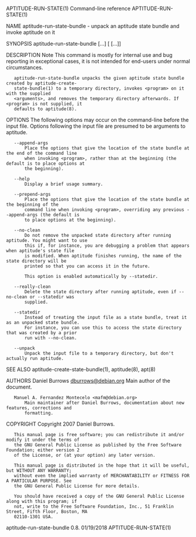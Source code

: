 APTITUDE-RUN-STATE(1)                   Command-line reference                   APTITUDE-RUN-STATE(1)

NAME
       aptitude-run-state-bundle - unpack an aptitude state bundle and invoke aptitude on it

SYNOPSIS
       aptitude-run-state-bundle [<options>...] <input-file> [<program> [<arguments>...]]

DESCRIPTION
           Note
           This command is mostly for internal use and bug reporting in exceptional cases, it is not
           intended for end-users under normal circumstances.

       aptitude-run-state-bundle unpacks the given aptitude state bundle created by aptitude-create-
       state-bundle(1) to a temporary directory, invokes <program> on it with the supplied
       <arguments>, and removes the temporary directory afterwards. If <program> is not supplied, it
       defaults to aptitude(8).

OPTIONS
       The following options may occur on the command-line before the input file. Options following
       the input file are presumed to be arguments to aptitude.

       --append-args
           Place the options that give the location of the state bundle at the end of the command line
           when invoking <program>, rather than at the beginning (the default is to place options at
           the beginning).

       --help
           Display a brief usage summary.

       --prepend-args
           Place the options that give the location of the state bundle at the beginning of the
           command line when invoking <program>, overriding any previous --append-args (the default is
           to place options at the beginning).

       --no-clean
           Do not remove the unpacked state directory after running aptitude. You might want to use
           this if, for instance, you are debugging a problem that appears when aptitude's state file
           is modified. When aptitude finishes running, the name of the state directory will be
           printed so that you can access it in the future.

           This option is enabled automatically by --statedir.

       --really-clean
           Delete the state directory after running aptitude, even if --no-clean or --statedir was
           supplied.

       --statedir
           Instead of treating the input file as a state bundle, treat it as an unpacked state bundle.
           For instance, you can use this to access the state directory that was created by a prior
           run with --no-clean.

       --unpack
           Unpack the input file to a temporary directory, but don't actually run aptitude.

SEE ALSO
       aptitude-create-state-bundle(1), aptitude(8), apt(8)

AUTHORS
       Daniel Burrows <dburrows@debian.org>
           Main author of the document.

       Manuel A. Fernandez Montecelo <mafm@debian.org>
           Main maintainer after Daniel Burrows, documentation about new features, corrections and
           formatting.

COPYRIGHT
       Copyright 2007 Daniel Burrows.

       This manual page is free software; you can redistribute it and/or modify it under the terms of
       the GNU General Public License as published by the Free Software Foundation; either version 2
       of the License, or (at your option) any later version.

       This manual page is distributed in the hope that it will be useful, but WITHOUT ANY WARRANTY;
       without even the implied warranty of MERCHANTABILITY or FITNESS FOR A PARTICULAR PURPOSE. See
       the GNU General Public License for more details.

       You should have received a copy of the GNU General Public License along with this program; if
       not, write to the Free Software Foundation, Inc., 51 Franklin Street, Fifth Floor, Boston, MA
       02110-1301 USA.

aptitude-run-state-bundle 0.8.                01/19/2018                         APTITUDE-RUN-STATE(1)
